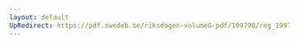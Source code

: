 ```yaml
---
layout: default
UpRedirect: https://pdf.swedeb.se/riksdagen-volumeG-pdf/199798/reg_199798/reg_199798_0039.pdf
---
```

